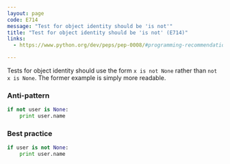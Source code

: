 ```yaml
---
layout: page
code: E714
message: "Test for object identity should be 'is not'"
title: "Test for object identity should be 'is not' (E714)"
links:
  - https://www.python.org/dev/peps/pep-0008/#programming-recommendations

---
```


Tests for object identity should use the form `x is not None` rather than `not x is None`. The former example is simply more readable.

### Anti-pattern

```python
if not user is None:
    print user.name
```

### Best practice

```python
if user is not None:
    print user.name
```
